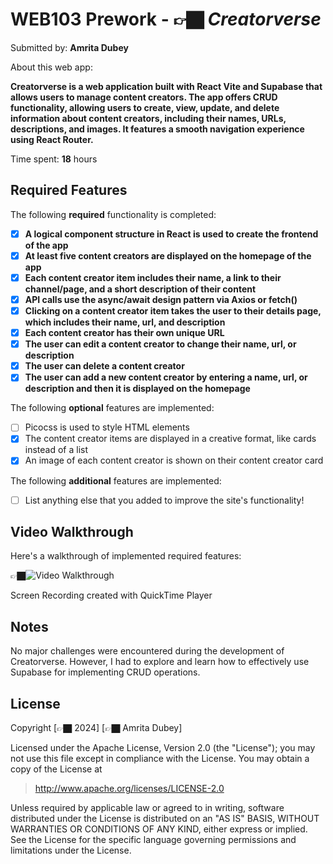 # WEB103 Prework - 👉🏿 *Creatorverse*

Submitted by: **Amrita Dubey**

About this web app: 

**Creatorverse is a web application built with React Vite and Supabase that allows users to manage content creators. The app offers CRUD functionality, allowing users to create, view, update, and delete information about content creators, including their names, URLs, descriptions, and images. It features a smooth navigation experience using React Router.**

Time spent: **18** hours

## Required Features

The following **required** functionality is completed:

<!-- 👉🏿👉🏿👉🏿 Make sure to check off completed functionality below -->
- [X] **A logical component structure in React is used to create the frontend of the app**
- [X] **At least five content creators are displayed on the homepage of the app**
- [X] **Each content creator item includes their name, a link to their channel/page, and a short description of their content**
- [X] **API calls use the async/await design pattern via Axios or fetch()**
- [X] **Clicking on a content creator item takes the user to their details page, which includes their name, url, and description**
- [X] **Each content creator has their own unique URL**
- [X] **The user can edit a content creator to change their name, url, or description**
- [X] **The user can delete a content creator**
- [X] **The user can add a new content creator by entering a name, url, or description and then it is displayed on the homepage**

The following **optional** features are implemented:

- [ ] Picocss is used to style HTML elements
- [X] The content creator items are displayed in a creative format, like cards instead of a list
- [X] An image of each content creator is shown on their content creator card

The following **additional** features are implemented:

* [ ] List anything else that you added to improve the site's functionality!

## Video Walkthrough

Here's a walkthrough of implemented required features:

👉🏿<img src='https://drive.google.com/file/d/1n92Fn7TtqXL2L5_v27PMDWgGD-7qdti3/view?usp=sharing' title='Video Walkthrough' width='' alt='Video Walkthrough' />

Screen Recording created with QuickTime Player

## Notes

No major challenges were encountered during the development of Creatorverse. However, I had to explore and learn how to effectively use Supabase for implementing CRUD operations.

## License

Copyright [👉🏿 2024] [👉🏿 Amrita Dubey]

Licensed under the Apache License, Version 2.0 (the "License"); you may not use this file except in compliance with the License. You may obtain a copy of the License at

> http://www.apache.org/licenses/LICENSE-2.0

Unless required by applicable law or agreed to in writing, software distributed under the License is distributed on an "AS IS" BASIS, WITHOUT WARRANTIES OR CONDITIONS OF ANY KIND, either express or implied. See the License for the specific language governing permissions and limitations under the License.
